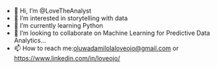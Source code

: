 - 👋 Hi, I’m @LoveTheAnalyst
- 👀 I’m interested in storytelling with data 
- 🌱 I’m currently learning Python
- 💞️ I’m looking to collaborate on Machine Learning for Predictive Data Analytics...
- 📫 How to reach me:oluwadamilolaloveojo@gmail.com or https://www.linkedin.com/in/loveojo/

<!---
LoveTheAnalyst/LoveTheAnalyst is a ✨ special ✨ repository because its `README.md` (this file) appears on your GitHub profile.
You can click the Preview link to take a look at your changes.
--->
